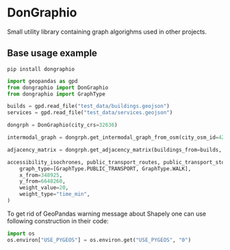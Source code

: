 # DonGraphio

Small utility library containing graph algorighms used in other projects.

## Base usage example
```pip install dongraphio```
```python
import geopandas as gpd
from dongraphio import DonGraphio
from dongraphio import GraphType

builds = gpd.read_file("test_data/buildings.geojson")
services = gpd.read_file("test_data/services.geojson")

dongrph = DonGraphio(city_crs=32636)

intermodal_graph = dongrph.get_intermodal_graph_from_osm(city_osm_id=421007)

adjacency_matrix = dongrph.get_adjacency_matrix(buildings_from=builds, services_to=services, weight="time_min")

accessibility_isochrones, public_transport_routes, public_transport_stops = dongrph.get_accessibility_isochrones(
    graph_type=[GraphType.PUBLIC_TRANSPORT, GraphType.WALK],
    x_from=348925,
    y_from=6648260,
    weight_value=20,
    weight_type="time_min",
)
```

To get rid of GeoPandas warning message about Shapely one can use following construction in their code:
```python
import os
os.environ["USE_PYGEOS"] = os.environ.get("USE_PYGEOS", "0")
```
